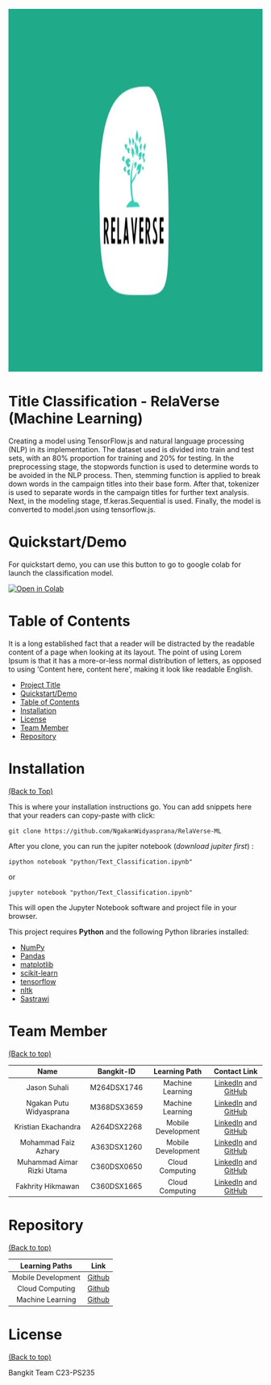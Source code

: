 <!-- Add banner here -->
<p align="center">
  <img src="./assets/img/Relaverse.png" alt="Relaverse Logo" width="1280" height="720"/>
</p>

# **Title Classification - RelaVerse (Machine Learning)**

<!-- Button and Banner-->

<!-- Describe your project in brief -->
Creating a model using TensorFlow.js and natural language processing (NLP) in its implementation. The dataset used is divided into train and test sets, with an 80% proportion for training and 20% for testing. In the preprocessing stage, the stopwords function is used to determine words to be avoided in the NLP process. Then, stemming function is applied to break down words in the campaign titles into their base form. After that, tokenizer is used to separate words in the campaign titles for further text analysis. Next, in the modeling stage, tf.keras.Sequential is used. Finally, the model is converted to model.json using tensorflow.js.

# **Quickstart/Demo**

<!-- Add a demo for your project -->
For quickstart demo, you can use this button to go to google colab for launch the classification model.

<!-- Colab Button -->
[![Open in Colab](https://colab.research.google.com/assets/colab-badge.svg)](https://colab.research.google.com/drive/1gbMtyJSmh6BhPgJ3zS7tA0QUe0cYTJuA?hl=id#scrollTo=XWnCAHqSyuTx)

# **Table of Contents**

It is a long established fact that a reader will be distracted by the readable content of a page when looking at its layout. The point of using Lorem Ipsum is that it has a more-or-less normal distribution of letters, as opposed to using 'Content here, content here', making it look like readable English.

- [Project Title](#title-classification---relaverse-machine-learning)
- [Quickstart/Demo](#quickstartdemo)
- [Table of Contents](#table-of-contents)
- [Installation](#installation)
- [License](#license)
- [Team Member](#team-member)
- [Repository](#repository)

# **Installation** 
[(Back to Top)](#table-of-contents)

This is where your installation instructions go.
You can add snippets here that your readers can copy-paste with click:

```shell
git clone https://github.com/NgakanWidyasprana/RelaVerse-ML
```

After you clone, you can run the jupiter notebook (*download jupiter first*) :

```shell
ipython notebook "python/Text_Classification.ipynb"
```

or

```shell
jupyter notebook "python/Text_Classification.ipynb"
```

This will open the Jupyter Notebook software and project file in your browser.

This project requires **Python** and the following Python libraries installed:

- [NumPy](http://www.numpy.org/)
- [Pandas](http://pandas.pydata.org/)
- [matplotlib](http://matplotlib.org/)
- [scikit-learn](http://scikit-learn.org/stable/)
- [tensorflow](https://www.tensorflow.org/install/pip)
- [nltk](https://www.nltk.org/)
- [Sastrawi](https://pypi.org/project/Sastrawi/)

# Team Member
[(Back to top)](#table-of-contents)

|              Name              | Bangkit-ID |   Learning Path    |                                                       Contact Link                                                       |
| :----------------------------: | :--------: | :----------------: | :----------------------------------------------------------------------------------------------------------------------: |
| Jason Suhali | M264DSX1746 |  Machine Learning  |            [LinkedIn](https://www.linkedin.com/in/jason-suhali-604814222/)  and [GitHub](https://github.com/JasonXander)         |
|   Ngakan Putu Widyasprana     | M368DSX3659 |  Machine Learning  |                [LinkedIn](https://www.linkedin.com/in/ngakanwp/)    and [GitHub](https://github.com/NgakanWidyasprana)            |
|     Kristian Ekachandra            | A264DSX2268| Mobile Development |              [LinkedIn](https://www.linkedin.com/in/kristian-ekachandra/)       and [GitHub](https://github.com/KristianEka)        |
|     Mohammad Faiz Azhary     | A363DSX1260 | Mobile Development |    [LinkedIn](https://www.linkedin.com/in/mohammad-faiz-azhary/)  and [GitHub](https://github.com/zee-azha)    |
|      Muhammad Aimar Rizki Utama     |C360DSX0650 |  Cloud Computing   | [LinkedIn](https://www.linkedin.com/in/muhammad-aimar-rizki-utama-75479b21b/) and [GitHub](https://github.com/aimrzky)   |
|        Fakhrity Hikmawan         | C360DSX1665 |  Cloud Computing   |        [LinkedIn](https://www.linkedin.com/in/fakhrity-hikmawan/)   and [GitHub](https://github.com/fahixa)     |

# Repository
[(Back to top)](#table-of-contents)

|   Learning Paths   |                                Link                                |
| :----------------: | :----------------------------------------------------------------: |
| Mobile Development | [Github](https://github.com/zee-azha/Relaverse) |
| Cloud Computing  | [Github](https://github.com/aimrzky/Relaverse-CC)  |
| Machine Learning  | [Github](https://github.com/NgakanWidyasprana/RelaVerse-ML/tree/main)  |

# License
[(Back to top)](#table-of-contents)

Bangkit Team C23-PS235